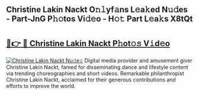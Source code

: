 ## Christine Lakin Nackt O𝚗𝚕yf𝚊ns L𝚎a𝚔ed N𝚞𝚍es - Part-JnG P𝚑𝚘tos Vi𝚍𝚎o - H𝚘𝚝 Part L𝚎a𝚔s X8tQt

# <h2><a href="http://kf13ct.oniu.top/?m=Christine+Lakin+Nackt">🔗👉 🔴 Christine Lakin Nackt P𝚑ot𝚘𝚜 V𝚒d𝚎o</a></h2>

[![Christine Lakin Nackt Nu𝚍e𝚜](https://i.imgur.com/0qMVB7G.gif)](http://kf13ct.oniu.top/?m=Christine+Lakin+Nackt)
Digital media provider and amusement giver Christine Lakin Nackt, famed for disseminating dance and lifestyle content via trending choreographies and short videos. Remarkable philanthropist Christine Lakin Nackt, acclaimed for their generous contributions and efforts to improve the world.  
